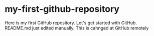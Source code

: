 # my-first-github-repository
Here is my first  GitHub repository. Let's get started with GitHub.
README.md just edited manually. This is cahnged at GitHub remotely
